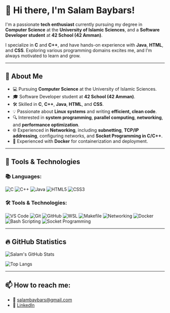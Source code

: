 # 👋 Hi there, I'm Salam Baybars!

I'm a passionate **tech enthusiast** currently pursuing my degree in **Computer Science** at the **University of Islamic Sciences**, and a **Software Developer student** at **42 School (42 Amman)**.

I specialize in **C** and **C++**, and have hands-on experience with **Java**, **HTML**, and **CSS**. Exploring various programming domains excites me, and I’m always motivated to learn and grow.

---

## 🚀 About Me
- 💻 Pursuing **Computer Science** at the University of Islamic Sciences.
- 🎓 Software Developer student at **42 School (42 Amman)**.
- 🛠 Skilled in **C**, **C++**, **Java**, **HTML**, and **CSS**.
- 💡 Passionate about **Linux systems** and writing **efficient, clean code**.
- 🔍 Interested in **system programming**, **parallel computing**, **networking**, and **performance optimization**.
- 🌐 Experienced in **Networking**, including **subnetting**, **TCP/IP addressing**, configuring networks, and **Socket Programming in C/C++**.
- 🐳 Experienced with **Docker** for containerization and deployment.

---

## 🧰 Tools & Technologies
### 📚 Languages:
![C](https://img.shields.io/badge/C-00599C?style=for-the-badge&logo=c&logoColor=white)
![C++](https://img.shields.io/badge/C++-00599C?style=for-the-badge&logo=c%2B%2B&logoColor=white)
![Java](https://img.shields.io/badge/Java-ED8B00?style=for-the-badge&logo=java&logoColor=white)
![HTML5](https://img.shields.io/badge/HTML5-E34F26?style=for-the-badge&logo=html5&logoColor=white)
![CSS3](https://img.shields.io/badge/CSS3-1572B6?style=for-the-badge&logo=css3&logoColor=white)

### 🛠️ Tools & Technologies:
![VS Code](https://img.shields.io/badge/VS%20Code-007ACC?style=for-the-badge&logo=visual-studio-code&logoColor=white)
![Git](https://img.shields.io/badge/Git-F05032?style=for-the-badge&logo=git&logoColor=white)
![GitHub](https://img.shields.io/badge/GitHub-181717?style=for-the-badge&logo=github&logoColor=white)
![WSL](https://img.shields.io/badge/WSL-4D4D4D?style=for-the-badge&logo=linux&logoColor=white)
![Makefile](https://img.shields.io/badge/Makefile-064F8C?style=for-the-badge&logo=gnu&logoColor=white)
![Networking](https://img.shields.io/badge/Networking-0078D7?style=for-the-badge&logo=windows&logoColor=white)
![Docker](https://img.shields.io/badge/Docker-2496ED?style=for-the-badge&logo=docker&logoColor=white)
![Bash Scripting](https://img.shields.io/badge/Bash%20Scripting-4EAA25?style=for-the-badge&logo=gnu-bash&logoColor=white)
![Socket Programming](https://img.shields.io/badge/Socket%20Programming-FF6F00?style=for-the-badge&logo=c&logoColor=white)

---

## 🔥 GitHub Statistics

![Salam's GitHub Stats](https://github-readme-stats.vercel.app/api?username=sbibers&show_icons=true&theme=tokyonight)

![Top Langs](https://github-readme-stats.vercel.app/api/top-langs/?username=sbibers&layout=compact&theme=tokyonight)

---

## 📫 How to reach me:
- 📧 [salambaybars@gmail.com](mailto:salambaybars@gmail.com)  
- 💼 [LinkedIn](https://www.linkedin.com/in/salam-baybars-081289352/)
